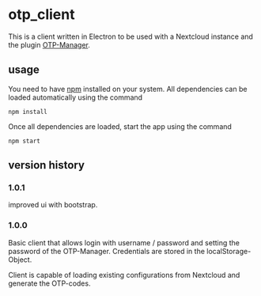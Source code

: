 # otp_client

This is a client written in Electron to be used with a Nextcloud instance and the plugin [OTP-Manager](https://apps.nextcloud.com/apps/otpmanager).

## usage

You need to have [npm](https://docs.npmjs.com/) installed on your system. All dependencies can be loaded automatically using the command

`npm install`

Once all dependencies are loaded, start the app using the command

`npm start`

## version history
### 1.0.1

improved ui with bootstrap.

### 1.0.0

Basic client that allows login with username / password and setting the password of the OTP-Manager.
Credentials are stored in the localStorage-Object.

Client is capable of loading existing configurations from Nextcloud and generate the OTP-codes.
